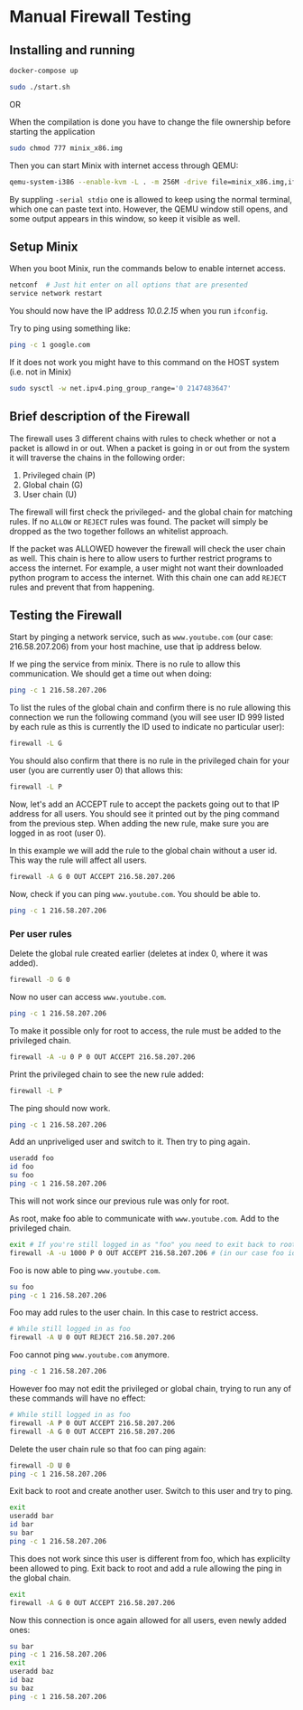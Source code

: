 # Manual Firewall Testing

## Installing and running

```sh
docker-compose up
```
```sh
sudo ./start.sh
```

OR

When the compilation is done you have to change the file ownership before starting the application
```sh
sudo chmod 777 minix_x86.img
```

Then you can start Minix with internet access through QEMU:
```sh
qemu-system-i386 --enable-kvm -L . -m 256M -drive file=minix_x86.img,if=ide,format=raw -netdev user,id=mynet0 -device e1000,netdev=mynet0 -serial stdio
```
By suppling `-serial stdio` one is allowed to keep using the normal terminal, which one can paste text into. However, the QEMU window still opens, and some output appears in this window, so keep it visible as well. 

## Setup Minix
When you boot Minix, run the commands below to enable internet access.

```bash
netconf  # Just hit enter on all options that are presented
service network restart
```

You should now have the IP address *10.0.2.15* when you run `ifconfig`.

Try to ping using something like:

```bash
ping -c 1 google.com
```

If it does not work you might have to this command on the HOST system (i.e. not in Minix)

```bash
sudo sysctl -w net.ipv4.ping_group_range='0 2147483647'
```

## Brief description of the Firewall
The firewall uses 3 different chains with rules to check whether or not a packet
is allowd in or out. When a packet is going in or out from the system it will
traverse the chains in the following order:

1. Privileged chain (P)
2. Global chain (G)
3. User chain (U)

The firewall will first check the privileged- and the global chain for matching
rules. If no `ALLOW` or `REJECT` rules was found. The packet will simply be dropped
as the two together follows an whitelist approach.

If the packet was ALLOWED however the firewall will check the user chain as
well. This chain is here to allow users to further restrict programs to access
the internet. For example, a user might not want their downloaded python program
to access the internet. With this chain one can add `REJECT` rules and prevent
that from happening.

## Testing the Firewall

Start by pinging a network service, such as `www.youtube.com` (our case: 216.58.207.206) from your host machine, use that ip address below.

If we ping the service from minix. There is no rule to allow this communication. We should get a time out when doing:

```sh
ping -c 1 216.58.207.206
```

To list the rules of the global chain and confirm there is no rule allowing this connection we run the following command (you will see user ID 999 listed by each rule as this is currently the ID used to indicate no particular user):

```sh
firewall -L G
```

You should also confirm that there is no rule in the privileged chain for your user (you are currently user 0) that allows this:

```sh
firewall -L P
```

Now, let's add an ACCEPT rule to accept the packets going out to that IP address for all users.
You should see it printed out by the ping command from the previous step. When
adding the new rule, make sure you are logged in as root (user 0).

In this example we will add the rule to the global chain without a user id. This way the rule will affect all users.

```sh
firewall -A G 0 OUT ACCEPT 216.58.207.206
```

Now, check if you can ping `www.youtube.com`. You should be able to.

```sh
ping -c 1 216.58.207.206
```

### Per user rules

Delete the global rule created earlier (deletes at index 0, where it was added).

```sh
firewall -D G 0
```

Now no user can access `www.youtube.com`.

```sh
ping -c 1 216.58.207.206
```

To make it possible only for root to access, the rule must be added to the privileged chain. 

```sh
firewall -A -u 0 P 0 OUT ACCEPT 216.58.207.206
```

Print the privileged chain to see the new rule added:

```sh
firewall -L P
```

The ping should now work.

```sh
ping -c 1 216.58.207.206
```

Add an unpriveliged user and switch to it. Then try to ping again.

```sh
useradd foo
id foo
su foo
ping -c 1 216.58.207.206
```

This will not work since our previous rule was only for root.

As root, make foo able to communicate with `www.youtube.com`. Add to the privileged chain.

```sh
exit # If you're still logged in as "foo" you need to exit back to root
firewall -A -u 1000 P 0 OUT ACCEPT 216.58.207.206 # (in our case foo id = 1000)
```

Foo is now able to ping `www.youtube.com`.

```sh
su foo
ping -c 1 216.58.207.206
```

Foo may add rules to the user chain. In this case to restrict access.  

```sh
# While still logged in as foo
firewall -A U 0 OUT REJECT 216.58.207.206
```

Foo cannot ping `www.youtube.com` anymore. 

```sh
ping -c 1 216.58.207.206
```

However foo may not edit the privileged or global chain, trying to run any of these commands will have no effect:

```sh
# While still logged in as foo
firewall -A P 0 OUT ACCEPT 216.58.207.206
firewall -A G 0 OUT ACCEPT 216.58.207.206
```

Delete the user chain rule so that foo can ping again:

```sh
firewall -D U 0
ping -c 1 216.58.207.206
```

Exit back to root and create another user. Switch to this user and try to ping.
```sh
exit 
useradd bar
id bar
su bar
ping -c 1 216.58.207.206
```

This does not work since this user is different from foo, which has explicilty been allowed to ping. Exit back to root and add a rule allowing the ping in the global chain.

```sh
exit
firewall -A G 0 OUT ACCEPT 216.58.207.206
```

Now this connection is once again allowed for all users, even newly added ones:

```sh
su bar
ping -c 1 216.58.207.206
exit
useradd baz
id baz
su baz
ping -c 1 216.58.207.206
```